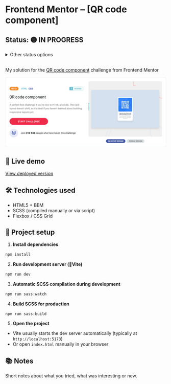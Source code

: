 # Frontend Mentor – [QR code component]

## Status: 🟡 **IN PROGRESS**

<details>
  <summary>Other status options</summary>
- 🔴 *NOT STARTED*
- 🟡 *IN PROGRESS*
- 🧪 *TESTING*
- 🚀 *DEPLOYED*
- ♻️ *REFACTORING*
- 🟢 *DONE*
</details>
<br />

My solution for the [QR code component](https://www.frontendmentor.io/challenges/qr-code-component-iux_sIO_H) challenge from Frontend Mentor.

![Screenshot](./screenshot.png)

## 🔗 Live demo

[View deployed version](https://my-demo.netlify.app)

## 🛠 Technologies used

- HTML5 + BEM
- SCSS (compiled manually or via script)
- Flexbox / CSS Grid

## 🚀 Project setup

1. **Install dependencies**

```bash
npm install
```

2. **Run development server (🧪Vite)**

```bash
npm run dev
```

3. **Automatic SCSS compilation during development**

```bash
npm run sass:watch
```

4. **Build SCSS for production**

```bash
npm run sass:build
```

5. **Open the project**

- Vite usually starts the dev server automatically (typically at `http://localhost:5173`)
- Or open `index.html` manually in your browser

## 📚 Notes

Short notes about what you tried, what was interesting or new.
